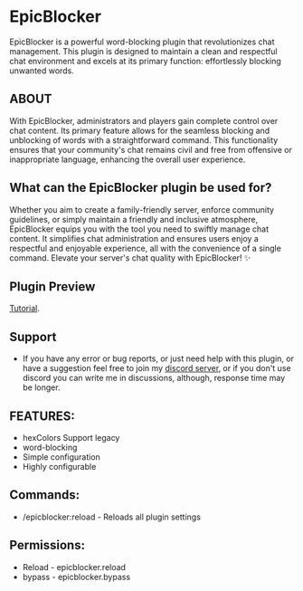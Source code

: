 # EpicBlocker
EpicBlocker is a powerful word-blocking plugin that revolutionizes chat management. This plugin is designed to maintain a clean and respectful chat environment and excels at its primary function: effortlessly blocking unwanted words.

## ABOUT
With EpicBlocker, administrators and players gain complete control over chat content. Its primary feature allows for the seamless blocking and unblocking of words with a straightforward command. This functionality ensures that your community's chat remains civil and free from offensive or inappropriate language, enhancing the overall user experience.

## What can the EpicBlocker plugin be used for?
Whether you aim to create a family-friendly server, enforce community guidelines, or simply maintain a friendly and inclusive atmosphere, EpicBlocker equips you with the tool you need to swiftly manage chat content. It simplifies chat administration and ensures users enjoy a respectful and enjoyable experience, all with the convenience of a single command. Elevate your server's chat quality with EpicBlocker! ✨

## Plugin Preview
[Tutorial](https://www.youtube.com/watch?v=izvicSWfQAM).

## Support
- If you have any error or bug reports, or just need help with this plugin, or have a suggestion feel free to join my [discord server](https://discord.gg/mjvPdx9nC8), or if you don't use discord you can write me in discussions, although, response time may be longer.

## FEATURES:
- hexColors Support legacy
- word-blocking
- Simple configuration
- Highly configurable

## Commands:
- /epicblocker:reload - Reloads all plugin settings

## Permissions:
- Reload - epicblocker.reload
- bypass - epicblocker.bypass
